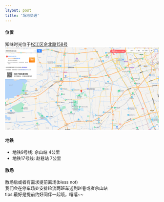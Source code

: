 ```yaml
---
layout: post
title: '场地交通'
---
```

#### 位置  
知味时光位于[松江区佘北路158号](https://map.baidu.com/poi/%E7%BB%87%E5%91%B3%E6%97%B6%E5%85%89(%E6%9D%BE%E6%B1%9F%E5%BA%97)/@13492159.66,3628121.11,13z?uid=6e5daa33580b7eae2fe67bb9&ugc_type=3&ugc_ver=1&device_ratio=2&compat=1&pcevaname=pc4.1&querytype=detailConInfo&da_src=shareurl)
![pic1](/assets/img/zhiweishiguang/飞书20220213-104348.png "1")


#### 地铁  
- 地铁9号线: 佘山站  4公里
- 地铁17号线: 赵巷站 7公里

#### 散场
散场后或者有需求提前离场(bless not)   
 我们会在停车场处安排轮流两班车送到赵巷或者佘山站   
 tips:最好是提前约好同伴一起哦，嘻嘻~~  
